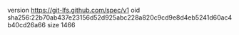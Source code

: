 version https://git-lfs.github.com/spec/v1
oid sha256:22b70ab437e23156d52d925abc228a820c9cd9e8d4eb5241d60ac4b40cd26a66
size 1466
